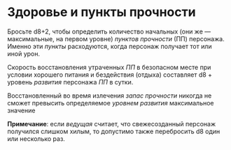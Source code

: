 # Здоровье и пункты прочности

Бросьте d8+2, чтобы определить количество начальных (они же — максимальные, на первом уровне) *пунктов прочности* (ПП) персонажа. Именно эти *пункты* расходуются, когда персонаж получает тот или иной урон.

Скорость восстановления утраченных *ПП* в безопасном месте при условии хорошего питания и бездействия (отдыха) составляет d8 + уровень *развития* персонажа *ПП* в сутки.

Восстановленный во время излечения *запас прочности* никогда не сможет превысить определяемое *уровнем развития* максимальное значение

**Примечание**: если *ведущая* считает, что свежесозданный персонаж получился слишком хилым, то допустимо также перебросить d8 один или несколько раз.